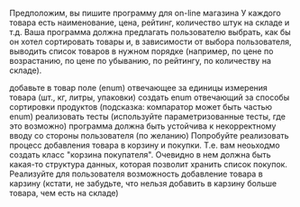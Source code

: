 Предположим, вы пишите программу для on-line магазина У каждого товара есть наименование,
цена, рейтинг, количество штук на складе и т.д.
Ваша программа должна предлагать пользователю выбрать,
как бы он хотел сортировать товары и, в зависимости от выбора пользователя,
выводить список товаров в нужном порядке (например, по цене по возрастанию,
по цене по убыванию, по рейтингу, по количеству на складе).

добавьте в товар поле (enum) отвечающее за единицы измерения товара (шт., кг, литры, упаковки)
создать enum отвечающий за способы сортировки продуктов (подсказка: компаратор может быть частью enum)
реализовать тесты (используйте параметризованные тесты, где это возможно)
программа должна быть устойчива к некорректному вводу со стороны пользователя
(по желанию) Попробуйте реализовать процесс добавления товара в корзину и покупки.
Т.е. вам неоьходмо создать класс "корзина покупателя". Очевидно в нем должна быть какая-то структура данных,
которая позволит хранить список покупок. Реализуйте для пользователя возможность добавление товара в карзину
(кстати, не забудьте, что нельзя добавить в карзину больше товара, чем есть на складе)

